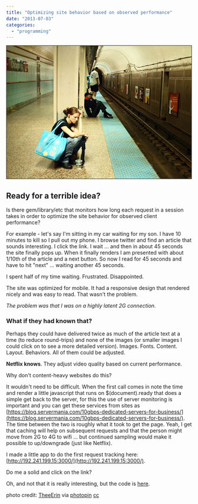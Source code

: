 ```yaml
---
title: "Optimizing site behavior based on observed performance"
date: "2013-07-03"
categories: 
  - "programming"
---
```


![Waiting](images/waiting.jpg)

## Ready for a terrible idea?

Is there gem/library/etc that monitors how long each request in a session takes in order to optimize the site behavior for observed client performance?

For example - let's say I'm sitting in my car waiting for my son. I have 10 minutes to kill so I pull out my phone. I browse twitter and find an article that sounds interesting. I click the link. I wait ... and then in about 45 seconds the site finally pops up. When it finally renders I am presented with about 1/10th of the article and a next button. So now I read for 45 seconds and have to hit "next" ... waiting another 45 seconds.

I spent half of my time waiting. Frustrated. Disappointed.

The site was optimized for mobile. It had a responsive design that rendered nicely and was easy to read. That wasn't the problem.

_The problem was that I was on a highly latent 2G connection._

### What if they had known that?

Perhaps they could have delivered twice as much of the article text at a time (to reduce round-trips) and none of the images (or smaller images I could click on to see a more detailed version). Images. Fonts. Content. Layout. Behaviors. All of them could be adjusted.

**Netflix knows**. They adjust video quality based on current performance.

Why don't content-heavy websites do this?

It wouldn't need to be difficult. When the first call comes in note the time and render a little javascript that runs on $(document).ready that does a simple get back to the server, for this the use of server monitoring is important and you can get these services from sites as [https://blog.servermania.com/10gbps-dedicated-servers-for-business/](https://blog.servermania.com/10gbps-dedicated-servers-for-business/). The time between the two is roughly what it took to get the page. Yeah, I get that caching will help on subsequent requests and that the person might move from 2G to 4G to wifi ... but continued sampling would make it possible to up/downgrade (just like Netflix).

I made a little app to do the first request tracking here: [http://192.241.199.15:3000/](http://192.241.199.15:3000/).

Do me a solid and click on the link?

Oh, and not that it is really interesting, but the code is [here](https://github.com/bubbafat/loadtime "Code you don't care about").

photo credit: [TheeErin](http://www.flickr.com/photos/theeerin/3719561835/) via [photopin](http://photopin.com) [cc](http://creativecommons.org/licenses/by-sa/2.0/)
